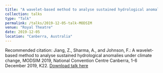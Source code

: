 ```yaml
---
title: "A wavelet-based method to analyse sustained hydrological anomalies under climate change"
collection: talks
type: "Talk"
permalink: /talks/2019-12-05-talk-MODSIM
venue: "Royal Theatre"
date: 2019-12-05
location: "Canberra, Australia"
---
```


Recommended citation: Jiang, Z., Sharma, A., and Johnson, F.: A wavelet-based method to analyse sustained hydrological anomalies under climate change, MODSIM 2019, National Convention Centre Canberra, 1-6 December 2019, K22. [Download talk here](http://singh-bohar.github.io/files/Jiang-MODSIM-2019.pdf)
